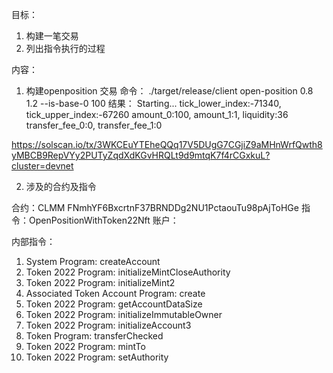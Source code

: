 目标：
1. 构建一笔交易
2. 列出指令执行的过程


内容：
1. 构建openposition 交易
命令： ./target/release/client open-position 0.8 1.2 --is-base-0 100
结果：
Starting...
tick_lower_index:-71340, tick_upper_index:-67260
amount_0:100, amount_1:1, liquidity:36
transfer_fee_0:0, transfer_fee_1:0

https://solscan.io/tx/3WKCEuYTEheQQq17V5DUgG7CGjiZ9aMHnWrfQwth8yMBCB9RepVYy2PUTyZqdXdKGvHRQLt9d9mtqK7f4rCGxkuL?cluster=devnet


2. 涉及的合约及指令

合约：CLMM FNmhYF6BxcrtnF37BRNDDg2NU1PctaouTu98pAjToHGe
指令：OpenPositionWithToken22Nft
账户：




内部指令：
1.  System Program: createAccount
2.  Token 2022 Program: initializeMintCloseAuthority
3.  Token 2022 Program: initializeMint2
4.  Associated Token Account Program: create
5. Token 2022 Program: getAccountDataSize
6. Token 2022 Program: initializeImmutableOwner
7. Token 2022 Program: initializeAccount3
8. Token Program: transferChecked
9. Token 2022 Program: mintTo
10. Token 2022 Program: setAuthority

